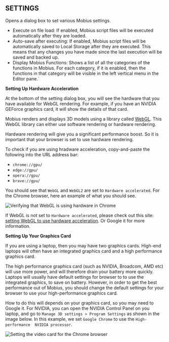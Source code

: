 ## SETTINGS

Opens a dialog box to set various Mobius settings.

* Execute on file load: If enabled, Mobius script files will be executed automatically after they
  are loaded.
* Auto-save after executing: If enabled, Mobius script files will be automatically saved to Local
  Storage after they are executed. This means that any changes you have made since the last
  execution will be saved and backed up. 
* Display Mobius Functions: Shows a list of all the categories of the functions in Mobius. For each
  category, if it is enabled, then the functions in that category will be visible in the left
  vertical menu in the Editor pane.`

**Setting Up Hardware Acceleration**

At the bottom of the setting dialog box, you will see the hardware that you have available for WebGL
rendering. For example, if you have an NVIDIA GEForce graphics card, it will show the details of
that card.

Mobius renders and displays 3D models using a library called
[WebGL](https://www.khronos.org/webgl/). This WebGL library can either use software rendering or
hardware rendering. 

Hardware rendering will give you a significant performance boost. So it is important that your 
browser is set to use hardware rendering. 

To check if you are using hradware acceleration, copy-and-paste the following into the URL address 
bar:
  * `chrome://gpu/`
  * `edge://gpu/`
  * `opera://gpu/`
  * `brave://gpu/`

You should see that `WebGL` and `WebGL2` are set to `Hardware accelerated`. For the Chrome browser, 
here an example of what you should see.

![Verifying that WebGL is using hardware in
Chrome](assets/typedoc-json/docUI/imgs/menu_chrome_gpu.png)

If WebGL is not set to `Hardware accelerated`, please check out this site: [setting WebGL to use
hardware
acceleration](https://support.biodigital.com/hc/en-us/articles/218322977-How-to-turn-on-WebGL-in-my-browser).
Or Google it for more information.

**Setting Up Your Graphics Card**

If you are using a laptop, then you may have two graphics cards. High-end laptops will often have 
an integrated graphics card and a high performance graphics card. 

The high performance graphics card (such as NVIDIA, Broadcom, AMD etc) will use more power, and 
will therefore drain your battery more quickly. Laptops will usually have default settings for 
browser to to use the integrated graphics, to save on battery. However, in order to get the best 
performance out of Mobius, you should change the default settings for your browser to use your 
high-performance graphics card.

How to do this will depends on your graphics card, so you may need to Google it. For NVIDIA, you 
can open the NVIDIA Control Panel on you laptop, and go to `Manage 3D settings > Program Settings` 
as shown in the image below. In this example, we set `Google Chrome` to use the `High-performance 
NVIDIA processor`.

![Setting the video card for the Chrome browser](assets/typedoc-json/docUI/imgs/menu_nvidia.png)